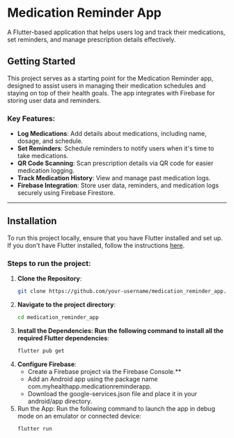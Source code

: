 # Medication Reminder App

A Flutter-based application that helps users log and track their medications, set reminders, and manage prescription details effectively.

## Getting Started

This project serves as a starting point for the Medication Reminder app, designed to assist users in managing their medication schedules and staying on top of their health goals. The app integrates with Firebase for storing user data and reminders.

### Key Features:
- **Log Medications**: Add details about medications, including name, dosage, and schedule.
- **Set Reminders**: Schedule reminders to notify users when it's time to take medications.
- **QR Code Scanning**: Scan prescription details via QR code for easier medication logging.
- **Track Medication History**: View and manage past medication logs.
- **Firebase Integration**: Store user data, reminders, and medication logs securely using Firebase Firestore.

---

## Installation

To run this project locally, ensure that you have Flutter installed and set up. If you don't have Flutter installed, follow the instructions [here](https://flutter.dev/docs/get-started/install).

### Steps to run the project:

1. **Clone the Repository**:
   ```bash
   git clone https://github.com/your-username/medication_reminder_app.git
2. **Navigate to the project directory**:
   ```bash
   cd medication_reminder_app
3. **Install the Dependencies: Run the following command to install all the required Flutter dependencies**:
   ```bash
   flutter pub get
4. **Configure Firebase**:
   - Create a Firebase project via the Firebase Console.**
   - Add an Android app using the package name com.myhealthapp.medicationreminderapp.
   - Download the google-services.json file and place it in your android/app directory.
5. Run the App: Run the following command to launch the app in debug mode on an emulator or connected device:
     ```bash
     flutter run
